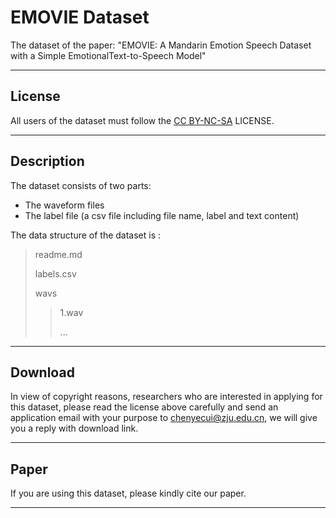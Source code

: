 # EMOVIE Dataset

The dataset of the paper: "EMOVIE: A Mandarin Emotion Speech Dataset with a Simple EmotionalText-to-Speech Model"

---

## License

All users of the dataset must follow the [CC BY-NC-SA](https://creativecommons.org/licenses/by-nc-sa/2.0/legalcode) LICENSE.

----

## Description

The dataset consists of two parts: 
- The waveform files
- The label file (a csv file including file name, label and text content)

The data structure of the dataset is :

> readme.md
> 
> labels.csv
> 
> wavs
>> 1.wav
>> 
>> ...


---

## Download

In view of copyright reasons, researchers who are interested in applying for this dataset, please read the license above carefully and send an application email with your purpose to <chenyecui@zju.edu.cn>, we will give you a reply with download link.

---

## Paper

If you are using this dataset, please kindly cite our paper.

---
